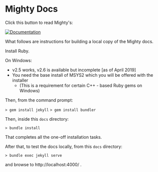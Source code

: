 # Mighty Docs

Click this button to read Mighty's:

[![Documentation](https://img.shields.io/badge/-Documentation-f52a62.svg)](https://mightyorm.github.io/Mighty/)


What follows are instructions for building a local copy of the Mighty docs.

Install Ruby.

On Windows:

 - v2.5 works, v2.6 is available but incomplete [as of April 2019]
 - You need the base install of MSYS2 which you will be offered with the installer
   - (This is a requirement for certain C++ - based Ruby gems on Windows)

Then, from the command prompt:

`> gem install jekyll`
`> gem install bundler`

Then, inside this `docs` directory:

`> bundle install`

That completes all the one-off installation tasks.

After that, to test the docs locally, from this `docs` directory:

`> bundle exec jekyll serve`

and browse to http://localhost:4000/ .